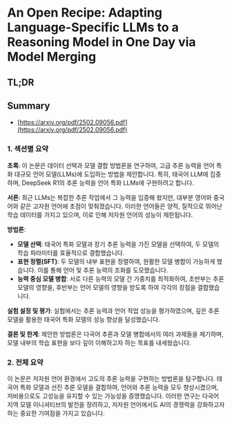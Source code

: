 # An Open Recipe: Adapting Language-Specific LLMs to a Reasoning Model in One Day via Model Merging
## TL;DR
## Summary
- [https://arxiv.org/pdf/2502.09056.pdf](https://arxiv.org/pdf/2502.09056.pdf)

### 1. 섹션별 요약

**초록**: 이 논문은 데이터 선택과 모델 결합 방법론을 연구하여, 고급 추론 능력을 언어 특화 대규모 언어 모델(LLMs)에 도입하는 방법을 제안합니다. 특히, 태국어 LLM에 집중하며, DeepSeek R1의 추론 능력을 언어 특화 LLMs에 구현하려고 합니다.

**서론**: 최근 LLMs는 복잡한 추론 작업에서 그 능력을 입증해 왔지만, 대부분 영어와 중국어와 같은 고자원 언어에 초점이 맞춰졌습니다. 이러한 언어들은 양적, 질적으로 뛰어난 학습 데이터를 가지고 있으며, 이로 인해 저자원 언어의 성능이 제한됩니다.

**방법론**:
- **모델 선택**: 태국어 특화 모델과 장기 추론 능력을 가진 모델을 선택하여, 두 모델의 학습 파라미터를 효율적으로 결합했습니다.
- **표현 정렬(SFT)**: 두 모델의 내부 표현을 정렬하여, 원활한 모델 병합이 가능하게 했습니다. 이를 통해 언어 및 추론 능력의 조화를 도모했습니다.
- **능력 중심 모델 병합**: 서로 다른 능력의 모델 간 가중치를 최적화하여, 초반부는 추론 모델의 영향을, 후반부는 언어 모델의 영향을 받도록 하여 각각의 장점을 결합했습니다.

**실험 설정 및 평가**: 실험에서는 추론 능력과 언어 작업 성능을 평가하였으며, 깊은 추론 모델을 활용한 태국어 특화 모델의 성능 향상을 달성했습니다.

**결론 및 한계**: 제안한 방법론은 다국어 추론과 모델 병합에서의 여러 과제들을 제기하며, 모델 내부의 학습 표현을 보다 깊이 이해하고자 하는 목표를 내세웠습니다.

### 2. 전체 요약

이 논문은 저자원 언어 환경에서 고도의 추론 능력을 구현하는 방법론을 탐구합니다. 태국어 특화 모델과 선진 추론 모델을 결합하여, 언어와 추론 능력을 모두 향상시켰으며, 저비용으로도 고성능을 유지할 수 있는 가능성을 증명했습니다. 이러한 연구는 다국어 지역 모델 이니셔티브의 발전을 장려하고, 저자원 언어에서도 AI의 경쟁력을 강화하고자 하는 중요한 기여점을 가지고 있습니다.